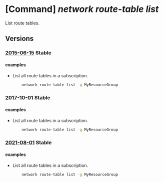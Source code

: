 # [Command] _network route-table list_

List route tables.

## Versions

### [2015-06-15](/Resources/mgmt-plane/L3N1YnNjcmlwdGlvbnMve30vcHJvdmlkZXJzL21pY3Jvc29mdC5uZXR3b3JrL3JvdXRldGFibGVz/2015-06-15.xml) **Stable**

<!-- mgmt-plane /subscriptions/{}/providers/microsoft.network/routetables 2015-06-15 -->
<!-- mgmt-plane /subscriptions/{}/resourcegroups/{}/providers/microsoft.network/routetables 2015-06-15 -->

#### examples

- List all route tables in a subscription.
    ```bash
        network route-table list -g MyResourceGroup
    ```

### [2017-10-01](/Resources/mgmt-plane/L3N1YnNjcmlwdGlvbnMve30vcHJvdmlkZXJzL21pY3Jvc29mdC5uZXR3b3JrL3JvdXRldGFibGVz/2017-10-01.xml) **Stable**

<!-- mgmt-plane /subscriptions/{}/providers/microsoft.network/routetables 2017-10-01 -->
<!-- mgmt-plane /subscriptions/{}/resourcegroups/{}/providers/microsoft.network/routetables 2017-10-01 -->

#### examples

- List all route tables in a subscription.
    ```bash
        network route-table list -g MyResourceGroup
    ```

### [2021-08-01](/Resources/mgmt-plane/L3N1YnNjcmlwdGlvbnMve30vcHJvdmlkZXJzL21pY3Jvc29mdC5uZXR3b3JrL3JvdXRldGFibGVz/2021-08-01.xml) **Stable**

<!-- mgmt-plane /subscriptions/{}/providers/microsoft.network/routetables 2021-08-01 -->
<!-- mgmt-plane /subscriptions/{}/resourcegroups/{}/providers/microsoft.network/routetables 2021-08-01 -->

#### examples

- List all route tables in a subscription.
    ```bash
        network route-table list -g MyResourceGroup
    ```
